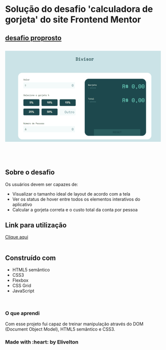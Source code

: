 <h1> Solução do desafio 'calculadora de gorjeta' do site Frontend Mentor</h1>
<h2><a href="https://www.frontendmentor.io/challenges/tip-calculator-app-ugJNGbJUX"  target="_ blank">desafio proprosto</a></h2>


<h2>
    <img src="imagens/Divisor.gif">
</h2>

<br><br>
<h2>Sobre o desafio</h2>

Os usuários devem ser capazes de:

- Visualizar o tamanho ideal de layout de acordo com a tela
- Ver os status de hover entre todos os elementos interativos do aplicativo
- Calcular a gorjeta correta e o custo total da conta por pessoa

<h2>Link para utilização</h2>
<a href="https://calculadordegorjeta.netlify.app/" target="_blank" >Clique aqui</a>
<br><br>
<h2>Construído com</h2>

- HTML5 semântico
- CSS3
- Flexbox
- CSS Grid
- JavaScript

<br>
<h3>O que aprendi</h3>
<p>Com esse projeto fui capaz de treinar manipulação através do DOM (Document Object Model), HTML5 semântico e CSS3.</p>

<h3>Made with :heart: by Elivelton</h3>
